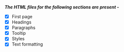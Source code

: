 ***The HTML files for the following sections are present -***  

- [x] First page
- [x] Headings
- [x] Paragraphs
- [x] Tooltip
- [x] Styles
- [x] Text formatting

